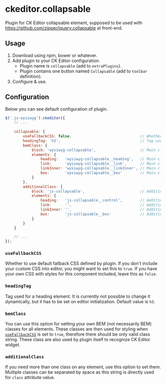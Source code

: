 # ckeditor.collapsable
Plugin for CK Editor collapsable element, supposed to be used with https://github.com/zipper/jquery.collapsable at front-end.

## Usage
1. Download using npm, bower or whatever.
2. Add plugin to your CK Editor configuration.
	- Plugin name is `collapsable` (add to `extraPlugins`).
	- Plugin contains one button named `Collapsable` (add to `toolbar` definition).
3. Configure & use.

## Configuration

Below you can see default configuration of plugin.

```javascript
$('.js-wysiwyg').ckeditor({
    // ...
    
    collapsable: {
        useFallbackCSS: false,                               // Whether to use generic fallback CSS for CK editor
        headingTag: 'h3',                                    // Tag used for a heading element
        bemClass: {
            block: 'wysiwyg-collapsable',                    // Main class assigned to block
            elements: {
                heading:   'wysiwyg-collapsable__heading',   // Main class assigned to heading
                link:      'wysiwyg-collapsable__link',      // Main class assigned to link
                linkInner: 'wysiwyg-collapsable__linkInner', // Main class assigned to span inside link
                box:       'wysiwyg-collapsable__box'        // Main class assigned to box
            }
        },
        additionalClass: {
            block: 'js-collapsable',                         // Additional class assigned to block
            elements: {
                heading:   'js-collapsable__control',        // Additional class assigned to heading
                link:      '',                               // Additional class assigned to link
                linkInner: '',                               // Additional class assigned to span inside link
                box:       'js-collapsable__box'             // Additional class assigned to box
            }
        }
    }

    // ...
});
```

### `useFallbackCSS`

Whether to use default fallback CSS defined by plugin. If you don't include your custom CSS into editor, you might want to set this to `true`. If you have your own CSS with styles for this component included, leave this as `false`.

### `headingTag`

Tag used for a heading element. It is currently not possible to change it dynamically, but it has to be set on editor initialization. Default value is `h3`.

### `bemClass`

You can use this option for setting your own BEM (not necessarily BEM) classes for all elements. These classes are then used for styling when [`useFallbackCSS`](#usefallbackcss) is set to `true`, therefore there should be only valid class string. These class are also used by plugin itself to recognize CK Editor widget.

### `additionalClass`

If you need more than one class on any element, use this option to set them. Multiple classes can be separated by space as this string is directly used for `class` attribute value.
